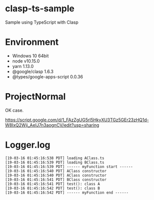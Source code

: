 # clasp-ts-sample

Sample using TypeScript with Clasp

# Environment

- Windows 10 64bit
- node v10.15.0
- yarn 1.13.0
- @google/clasp 1.6.3
- @types/google-apps-script 0.0.36

# ProjectNormal

OK case.

https://script.google.com/d/1_FAzZgUG5rl5HkyXU3TGz5GEr23zHQ1d-W8IxQ2Wji_AeIJ7n3aognCV/edit?usp=sharing

# Logger.log

    [19-03-16 01:45:16:538 PDT] loading AClass.ts
    [19-03-16 01:45:16:539 PDT] loading BClass.ts
    [19-03-16 01:45:16:539 PDT] ------ myFunction start ------
    [19-03-16 01:45:16:540 PDT] AClass constructor
    [19-03-16 01:45:16:540 PDT] AClass constructor
    [19-03-16 01:45:16:541 PDT] BClass constructor
    [19-03-16 01:45:16:541 PDT] test(): class A
    [19-03-16 01:45:16:542 PDT] test(): class B
    [19-03-16 01:45:16:542 PDT] ------ myFunction end ------
